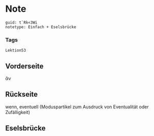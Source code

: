 # Note
```
guid: t`Rk<3Wi
notetype: Einfach + Eselsbrücke
```

### Tags
```
Lektion53
```

## Vorderseite
ἄν

## Rückseite
wenn, eventuell (Moduspartikel zum Ausdruck von Eventualität oder Zufälligkeit)

## Eselsbrücke

